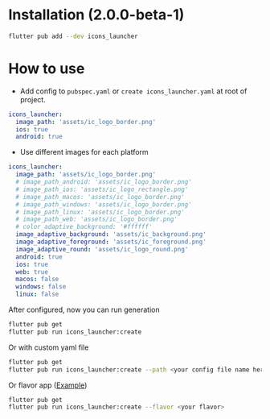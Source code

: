 # Installation (2.0.0-beta-1)
```sh
flutter pub add --dev icons_launcher
```

# How to use

- Add config to `pubspec.yaml` or `create icons_launcher.yaml` at root of project.

```yaml
icons_launcher:
  image_path: 'assets/ic_logo_border.png'
  ios: true
  android: true
```

- Use different images for each platform

```yaml
icons_launcher:
  image_path: 'assets/ic_logo_border.png'
  # image_path_android: 'assets/ic_logo_border.png'
  # image_path_ios: 'assets/ic_logo_rectangle.png'
  # image_path_macos: 'assets/ic_logo_border.png'
  # image_path_windows: 'assets/ic_logo_border.png'
  # image_path_linux: 'assets/ic_logo_border.png'
  # image_path_web: 'assets/ic_logo_border.png'
  # color_adaptive_background: '#ffffff'
  image_adaptive_background: 'assets/ic_background.png'
  image_adaptive_foreground: 'assets/ic_foreground.png'
  image_adaptive_round: 'assets/ic_logo_round.png'
  android: true
  ios: true
  web: true
  macos: false
  windows: false
  linux: false
```

After configured, now you can run generation
  
```sh
flutter pub get
flutter pub run icons_launcher:create
```
Or with custom yaml file

```sh
flutter pub get
flutter pub run icons_launcher:create --path <your config file name here>
```

Or flavor app ([Example](https://github.com/mrrhak/icons_launcher/tree/master/example/flavor_app))

```sh
flutter pub get
flutter pub run icons_launcher:create --flavor <your flavor>
```
